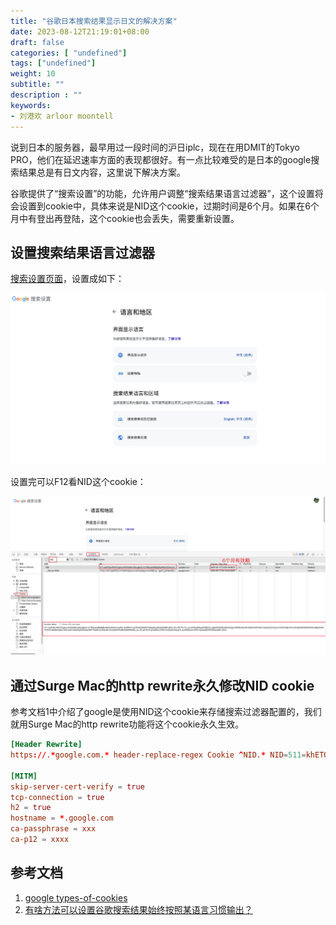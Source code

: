 ```yaml
---
title: "谷歌日本搜索结果显示日文的解决方案"
date: 2023-08-12T21:19:01+08:00
draft: false
categories: [ "undefined"]
tags: ["undefined"]
weight: 10
subtitle: ""
description : ""
keywords:
- 刘港欢 arloor moontell
---
```


说到日本的服务器，最早用过一段时间的沪日iplc，现在在用DMIT的Tokyo PRO，他们在延迟速率方面的表现都很好。有一点比较难受的是日本的google搜索结果总是有日文内容，这里说下解决方案。

谷歌提供了“搜索设置”的功能，允许用户调整“搜索结果语言过滤器”，这个设置将会设置到cookie中，具体来说是NID这个cookie，过期时间是6个月。如果在6个月中有登出再登陆，这个cookie也会丢失，需要重新设置。

## 设置搜索结果语言过滤器

[搜索设置页面](https://www.google.com/preferences?lang=1)，设置成如下：

![Alt text](/img/google-preference-setting.png)

设置完可以F12看NID这个cookie：

![Alt text](/img/image.png)

## 通过Surge Mac的http rewrite永久修改NID cookie

参考文档1中介绍了google是使用NID这个cookie来存储搜索过滤器配置的，我们就用Surge Mac的http rewrite功能将这个cookie永久生效。

```toml
[Header Rewrite]
https://.*google.com.* header-replace-regex Cookie ^NID.* NID=511=khETQ4Rhj6ctYT3HVuxi89NWHRxmYQT-e77CCfvl26iUCwO-BxoOLGWC1cfz42xbZ2wcOtSycsFeMUGq6s9O_5QXsw5Fyo3dJRCGpDA786cnCa33qtSTverklJwC0EXJomv6D_EvD5Np0lntcEOIJxif_mi_E1Kc1D49fxs0SN2qb-YhK1CBYdpQAsGI1x1HS95CmgGwR_2TkRWWHZcuNgZdxt0tX-9DCMcc6TtiEtQYuEcMFbchGCCUDwjwMDd81umQkZgpWuYYGkIOCYZEsyK1hRIPFm5A5iidpH1oXGdXVMF30KGmi-JasipqL2MV-3c8h9MvwwrauUIScJz5ojSwzZXcOWRhYsIUx7n0UkQodVeES1gCRNGH7629ogctJSGgryA

[MITM]
skip-server-cert-verify = true
tcp-connection = true
h2 = true
hostname = *.google.com
ca-passphrase = xxx
ca-p12 = xxxx
```

## 参考文档

1. [google types-of-cookies](https://policies.google.com/technologies/cookies?hl=en-US#types-of-cookies)
2. [有啥方法可以设置谷歌搜索结果始终按照某语言习惯输出？](https://www.v2ex.com/t/964653#reply7)